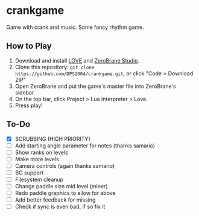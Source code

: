 # crankgame
Game with crank and music. Some fancy rhythm game.

## How to Play
1. Download and install [LOVE](https://studio.zerobrane.com/) and [ZeroBrane Studio](https://studio.zerobrane.com/).
2. Clone this repository: `git clone https://github.com/DPS2004/crankgame.git`, or click "Code > Download ZIP"
3. Open ZeroBrane and put the game's master file into ZeroBrane's sidebar.
4. On the top bar, click Project > Lua Interpreter > Love.
5. Press play!

## To-Do
- [x] SCRUBBING (HIGH PRIORITY)
- [ ] Add starting angle parameter for notes (thanks samario)
- [ ] Show ranks on levels
- [ ] Make more levels
- [ ] Camera controls (again thanks samario)
- [ ] BG support
- [ ] Filesystem cleanup
- [ ] Change paddle size mid level (miner)
- [ ] Redo paddle graphics to allow for above
- [ ] Add better feedback for missing
- [ ] Check if sync is even bad, if so fix it
